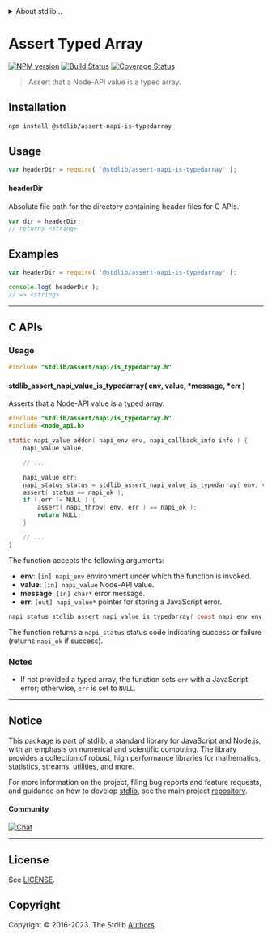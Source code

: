 <!--

@license Apache-2.0

Copyright (c) 2022 The Stdlib Authors.

Licensed under the Apache License, Version 2.0 (the "License");
you may not use this file except in compliance with the License.
You may obtain a copy of the License at

   http://www.apache.org/licenses/LICENSE-2.0

Unless required by applicable law or agreed to in writing, software
distributed under the License is distributed on an "AS IS" BASIS,
WITHOUT WARRANTIES OR CONDITIONS OF ANY KIND, either express or implied.
See the License for the specific language governing permissions and
limitations under the License.

-->


<details>
  <summary>
    About stdlib...
  </summary>
  <p>We believe in a future in which the web is a preferred environment for numerical computation. To help realize this future, we've built stdlib. stdlib is a standard library, with an emphasis on numerical and scientific computation, written in JavaScript (and C) for execution in browsers and in Node.js.</p>
  <p>The library is fully decomposable, being architected in such a way that you can swap out and mix and match APIs and functionality to cater to your exact preferences and use cases.</p>
  <p>When you use stdlib, you can be absolutely certain that you are using the most thorough, rigorous, well-written, studied, documented, tested, measured, and high-quality code out there.</p>
  <p>To join us in bringing numerical computing to the web, get started by checking us out on <a href="https://github.com/stdlib-js/stdlib">GitHub</a>, and please consider <a href="https://opencollective.com/stdlib">financially supporting stdlib</a>. We greatly appreciate your continued support!</p>
</details>

# Assert Typed Array

[![NPM version][npm-image]][npm-url] [![Build Status][test-image]][test-url] [![Coverage Status][coverage-image]][coverage-url] <!-- [![dependencies][dependencies-image]][dependencies-url] -->

> Assert that a Node-API value is a typed array.

<!-- Section to include introductory text. Make sure to keep an empty line after the intro `section` element and another before the `/section` close. -->

<section class="intro">

</section>

<!-- /.intro -->

<!-- Package usage documentation. -->

<section class="installation">

## Installation

```bash
npm install @stdlib/assert-napi-is-typedarray
```

</section>

<section class="usage">

## Usage

```javascript
var headerDir = require( '@stdlib/assert-napi-is-typedarray' );
```

#### headerDir

Absolute file path for the directory containing header files for C APIs.

```javascript
var dir = headerDir;
// returns <string>
```

</section>

<!-- /.usage -->

<!-- Package usage notes. Make sure to keep an empty line after the `section` element and another before the `/section` close. -->

<section class="notes">

</section>

<!-- /.notes -->

<!-- Package usage examples. -->

<section class="examples">

## Examples

```javascript
var headerDir = require( '@stdlib/assert-napi-is-typedarray' );

console.log( headerDir );
// => <string>
```

</section>

<!-- /.examples -->

<!-- C interface documentation. -->

* * *

<section class="c">

## C APIs

<!-- Section to include introductory text. Make sure to keep an empty line after the intro `section` element and another before the `/section` close. -->

<section class="intro">

</section>

<!-- /.intro -->

<!-- C usage documentation. -->

<section class="usage">

### Usage

```c
#include "stdlib/assert/napi/is_typedarray.h"
```

#### stdlib_assert_napi_value_is_typedarray( env, value, \*message, \*err )

Asserts that a Node-API value is a typed array.

```c
#include "stdlib/assert/napi/is_typedarray.h"
#include <node_api.h>

static napi_value addon( napi_env env, napi_callback_info info ) {
    napi_value value;

    // ...

    napi_value err;
    napi_status status = stdlib_assert_napi_value_is_typedarray( env, value, "Must be a typed array.", &err );
    assert( status == napi_ok );
    if ( err != NULL ) {
        assert( napi_throw( env, err ) == napi_ok );
        return NULL;
    }

    // ...
}
```

The function accepts the following arguments:

-   **env**: `[in] napi_env` environment under which the function is invoked.
-   **value**: `[in] napi_value` Node-API value.
-   **message**: `[in] char*` error message.
-   **err**: `[out] napi_value*` pointer for storing a JavaScript error.

```c
napi_status stdlib_assert_napi_value_is_typedarray( const napi_env env, const napi_value value, const char *message, napi_value *err );
```

The function returns a `napi_status` status code indicating success or failure (returns `napi_ok` if success).

</section>

<!-- /.usage -->

<!-- C API usage notes. Make sure to keep an empty line after the `section` element and another before the `/section` close. -->

<section class="notes">

### Notes

-   If not provided a typed array, the function sets `err` with a JavaScript error; otherwise, `err` is set to `NULL`.

</section>

<!-- /.notes -->

<!-- C API usage examples. -->

<section class="examples">

</section>

<!-- /.examples -->

</section>

<!-- /.c -->

<!-- Section to include cited references. If references are included, add a horizontal rule *before* the section. Make sure to keep an empty line after the `section` element and another before the `/section` close. -->

<section class="references">

</section>

<!-- /.references -->

<!-- Section for related `stdlib` packages. Do not manually edit this section, as it is automatically populated. -->

<section class="related">

</section>

<!-- /.related -->

<!-- Section for all links. Make sure to keep an empty line after the `section` element and another before the `/section` close. -->


<section class="main-repo" >

* * *

## Notice

This package is part of [stdlib][stdlib], a standard library for JavaScript and Node.js, with an emphasis on numerical and scientific computing. The library provides a collection of robust, high performance libraries for mathematics, statistics, streams, utilities, and more.

For more information on the project, filing bug reports and feature requests, and guidance on how to develop [stdlib][stdlib], see the main project [repository][stdlib].

#### Community

[![Chat][chat-image]][chat-url]

---

## License

See [LICENSE][stdlib-license].


## Copyright

Copyright &copy; 2016-2023. The Stdlib [Authors][stdlib-authors].

</section>

<!-- /.stdlib -->

<!-- Section for all links. Make sure to keep an empty line after the `section` element and another before the `/section` close. -->

<section class="links">

[npm-image]: http://img.shields.io/npm/v/@stdlib/assert-napi-is-typedarray.svg
[npm-url]: https://npmjs.org/package/@stdlib/assert-napi-is-typedarray

[test-image]: https://github.com/stdlib-js/assert-napi-is-typedarray/actions/workflows/test.yml/badge.svg?branch=main
[test-url]: https://github.com/stdlib-js/assert-napi-is-typedarray/actions/workflows/test.yml?query=branch:main

[coverage-image]: https://img.shields.io/codecov/c/github/stdlib-js/assert-napi-is-typedarray/main.svg
[coverage-url]: https://codecov.io/github/stdlib-js/assert-napi-is-typedarray?branch=main

<!--

[dependencies-image]: https://img.shields.io/david/stdlib-js/assert-napi-is-typedarray.svg
[dependencies-url]: https://david-dm.org/stdlib-js/assert-napi-is-typedarray/main

-->

[chat-image]: https://img.shields.io/gitter/room/stdlib-js/stdlib.svg
[chat-url]: https://app.gitter.im/#/room/#stdlib-js_stdlib:gitter.im

[stdlib]: https://github.com/stdlib-js/stdlib

[stdlib-authors]: https://github.com/stdlib-js/stdlib/graphs/contributors

[stdlib-license]: https://raw.githubusercontent.com/stdlib-js/assert-napi-is-typedarray/main/LICENSE

</section>

<!-- /.links -->
